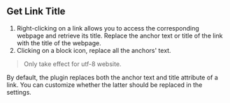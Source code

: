 ## Get Link Title

1. Right-clicking on a link allows you to access the corresponding webpage and retrieve its title. Replace the anchor text or title of the link with the title of the webpage.
2. Clicking on a block icon, replace all the anchors' text.

> Only take effect for utf-8 website.

By default, the plugin replaces both the anchor text and title attribute of a link. You can customize whether the latter should be replaced in the settings.

